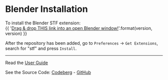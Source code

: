 # Blender Installation

To install the Blender STF extension:<br>
{{ '<a class="drag-button" href="https://github.com/emperorofmars/stf_blender/releases/download/v{}/stf_blender-{}.zip?repository=https://blender.stfform.at&blender_version_min=4.4.0"><span>Drag & drop THIS link into an open Blender window!</span></a>'.format(version, version) }}

After the repository has been added, go to `Preferences` → `Get Extensions`, search for "stf" and press `Install`. 

---

Read the [User Guide](../guides/blender/blender.md)

See the Source Code: [Codeberg](https://codeberg.org/emperorofmars/stf_blender) - [GitHub](https://github.com/emperorofmars/stf_blender)
